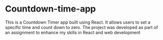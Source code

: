 # Countdown-time-app
This is a Countdown Timer app built using React. It allows users to set a specific time and count down to zero. The project was developed as part of an assignment to enhance my skills in React and web development
